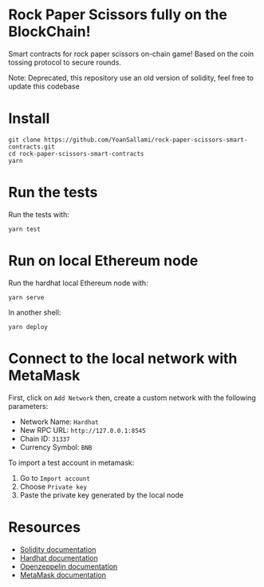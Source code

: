 # Rock Paper Scissors fully on the BlockChain!

Smart contracts for rock paper scissors on-chain game! Based on the coin tossing protocol to secure rounds.

Note: Deprecated, this repository use an old version of solidity, feel free to update this codebase 

# Install

```
git clone https://github.com/YoanSallami/rock-paper-scissors-smart-contracts.git
cd rock-paper-scissors-smart-contracts
yarn
```

# Run the tests

Run the tests with:

```
yarn test
```

# Run on local Ethereum node

Run the hardhat local Ethereum node with:

```
yarn serve
```

In another shell:

```
yarn deploy
```

# Connect to the local network with MetaMask

First, click on `Add Network` then, create a custom network with the following parameters:

- Network Name: `Hardhat`
- New RPC URL: `http://127.0.0.1:8545`
- Chain ID: `31337`
- Currency Symbol: `BNB`

To import a test account in metamask:

1. Go to `Import account`
2. Choose `Private key`
3. Paste the private key generated by the local node

# Resources

- [Solidity documentation](https://docs.soliditylang.org/en/v0.8.0/)
- [Hardhat documentation](https://hardhat.org/getting-started/)
- [Openzeppelin documentation](https://docs.openzeppelin.com/openzeppelin/)
- [MetaMask documentation](https://metamask.zendesk.com/hc/en-us)
